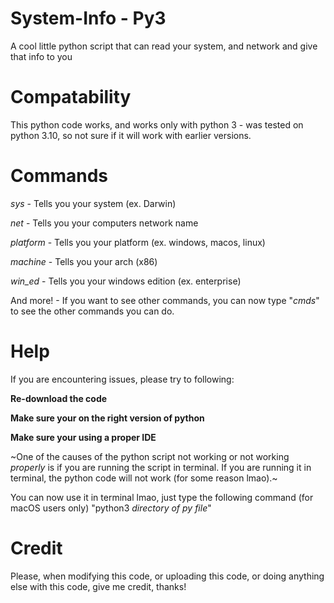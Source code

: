 # System-Info - Py3
A cool little python script that can read your system, and network and give that info to you

# Compatability
This python code works, and works only with python 3 - was tested on python 3.10, so not sure if it will work with earlier versions.

# Commands

*sys* - Tells you your system (ex. Darwin)

*net* - Tells you your computers network name

*platform* - Tells you your platform (ex. windows, macos, linux)

*machine* - Tells you your arch (x86)

*win_ed* - Tells you your windows edition (ex. enterprise)

And more! - If you want to see other commands, you can now type "*cmds*" to see the other commands you can do.

# Help
If you are encountering issues, please try to following:

**Re-download the code**

**Make sure your on the right version of python**

**Make sure your using a proper IDE**

~One of the causes of the python script not working or not working *properly* is if you are running the script in terminal. If you are running it in terminal, the python code will not work (for some reason lmao).~

You can now use it in terminal lmao, just type the following command (for macOS users only) "python3 *directory of py file*"

# Credit
Please, when modifying this code, or uploading this code, or doing anything else with this code, give me credit, thanks!
